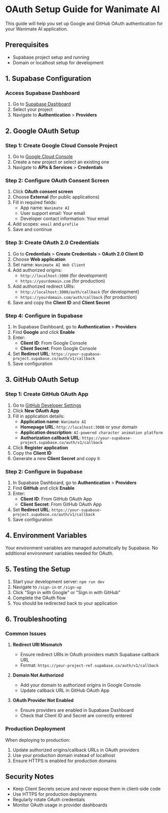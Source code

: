 # OAuth Setup Guide for Wanimate AI

This guide will help you set up Google and GitHub OAuth authentication for your Wanimate AI application.

## Prerequisites

- Supabase project setup and running
- Domain or localhost setup for development

## 1. Supabase Configuration

### Access Supabase Dashboard
1. Go to [Supabase Dashboard](https://supabase.com/dashboard)
2. Select your project
3. Navigate to **Authentication** > **Providers**

## 2. Google OAuth Setup

### Step 1: Create Google Cloud Console Project
1. Go to [Google Cloud Console](https://console.cloud.google.com/)
2. Create a new project or select an existing one
3. Navigate to **APIs & Services** > **Credentials**

### Step 2: Configure OAuth Consent Screen
1. Click **OAuth consent screen**
2. Choose **External** (for public applications)
3. Fill in required fields:
   - App name: `Wanimate AI`
   - User support email: Your email
   - Developer contact information: Your email
4. Add scopes: `email` and `profile`
5. Save and continue

### Step 3: Create OAuth 2.0 Credentials
1. Go to **Credentials** > **Create Credentials** > **OAuth 2.0 Client ID**
2. Choose **Web application**
3. Set name: `Wanimate AI Web Client`
4. Add authorized origins:
   - `http://localhost:3000` (for development)
   - `https://yourdomain.com` (for production)
5. Add authorized redirect URIs:
   - `http://localhost:3000/auth/callback` (for development)
   - `https://yourdomain.com/auth/callback` (for production)
6. Save and copy the **Client ID** and **Client Secret**

### Step 4: Configure in Supabase
1. In Supabase Dashboard, go to **Authentication** > **Providers**
2. Find **Google** and click **Enable**
3. Enter:
   - **Client ID**: From Google Console
   - **Client Secret**: From Google Console
4. Set **Redirect URL**: `https://your-supabase-project.supabase.co/auth/v1/callback`
5. Save configuration

## 3. GitHub OAuth Setup

### Step 1: Create GitHub OAuth App
1. Go to [GitHub Developer Settings](https://github.com/settings/developers)
2. Click **New OAuth App**
3. Fill in application details:
   - **Application name**: `Wanimate AI`
   - **Homepage URL**: `http://localhost:3000` or your domain
   - **Application description**: `AI-powered character animation platform`
   - **Authorization callback URL**: `https://your-supabase-project.supabase.co/auth/v1/callback`
4. Click **Register application**
5. Copy the **Client ID**
6. Generate a new **Client Secret** and copy it

### Step 2: Configure in Supabase
1. In Supabase Dashboard, go to **Authentication** > **Providers**
2. Find **GitHub** and click **Enable**
3. Enter:
   - **Client ID**: From GitHub OAuth App
   - **Client Secret**: From GitHub OAuth App
4. Set **Redirect URL**: `https://your-supabase-project.supabase.co/auth/v1/callback`
5. Save configuration

## 4. Environment Variables

Your environment variables are managed automatically by Supabase. No additional environment variables needed for OAuth.

## 5. Testing the Setup

1. Start your development server: `npm run dev`
2. Navigate to `/sign-in` or `/sign-up`
3. Click "Sign in with Google" or "Sign in with GitHub"
4. Complete the OAuth flow
5. You should be redirected back to your application

## 6. Troubleshooting

### Common Issues

1. **Redirect URI Mismatch**
   - Ensure redirect URIs in OAuth providers match Supabase callback URL
   - Format: `https://your-project-ref.supabase.co/auth/v1/callback`

2. **Domain Not Authorized**
   - Add your domain to authorized origins in Google Console
   - Update callback URL in GitHub OAuth App

3. **OAuth Provider Not Enabled**
   - Ensure providers are enabled in Supabase Dashboard
   - Check that Client ID and Secret are correctly entered

### Production Deployment

When deploying to production:
1. Update authorized origins/callback URLs in OAuth providers
2. Use your production domain instead of localhost
3. Ensure HTTPS is enabled for production domains

## Security Notes

- Keep Client Secrets secure and never expose them in client-side code
- Use HTTPS for production deployments
- Regularly rotate OAuth credentials
- Monitor OAuth usage in provider dashboards